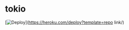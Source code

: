 # tokio

[![Deploy](https://www.herokucdn.com/deploy/button.svg)](https://heroku.com/deploy?template=repo link/)
